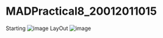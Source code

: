 # MADPractical8_20012011015
Starting
![image](https://user-images.githubusercontent.com/110707235/196861613-1feb6f95-0c8b-4d9c-a122-a55bafdb9731.png)
LayOut
![image](https://user-images.githubusercontent.com/110707235/196861517-c20e929b-b1ff-4454-9111-ecb055f14f63.png)
